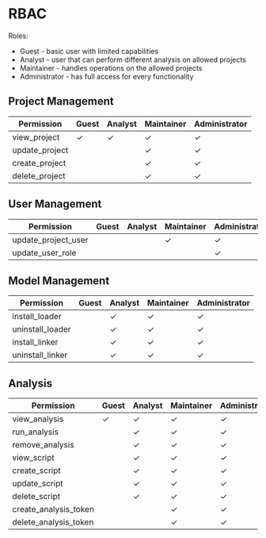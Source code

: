 ﻿# RBAC

Roles:

- Guest - basic user with limited capabilities
- Analyst - user that can perform different analysis on allowed projects
- Maintainer - handles operations on the allowed projects
- Administrator - has full access for every functionality

## Project Management

| Permission     | Guest   | Analyst | Maintainer | Administrator |
|----------------|---------|---------|------------|---------------|
| view_project   | &check; | &check; | &check;    | &check;       |
| update_project |         |         | &check;    | &check;       |
| create_project |         |         | &check;    | &check;       |
| delete_project |         |         | &check;    | &check;       |

## User Management

| Permission          | Guest | Analyst | Maintainer | Administrator |
|---------------------|-------|---------|------------|---------------|
| update_project_user |       |         | &check;    | &check;       |
| update_user_role    |       |         |            | &check;       |

## Model Management

| Permission       | Guest | Analyst | Maintainer | Administrator |
|------------------|-------|---------|------------|---------------|
| install_loader   |       | &check; | &check;    | &check;       |
| uninstall_loader |       | &check; | &check;    | &check;       |
| install_linker   |       | &check; | &check;    | &check;       |
| uninstall_linker |       | &check; | &check;    | &check;       |

## Analysis

| Permission            | Guest   | Analyst | Maintainer | Administrator |
|-----------------------|---------|---------|------------|---------------|
| view_analysis         | &check; | &check; | &check;    | &check;       |
| run_analysis          |         | &check; | &check;    | &check;       |
| remove_analysis       |         | &check; | &check;    | &check;       |
| view_script           |         | &check; | &check;    | &check;       |
| create_script         |         | &check; | &check;    | &check;       |
| update_script         |         | &check; | &check;    | &check;       |
| delete_script         |         | &check; | &check;    | &check;       |
| create_analysis_token |         |         | &check;    | &check;       |
| delete_analysis_token |         |         | &check;    | &check;       |
